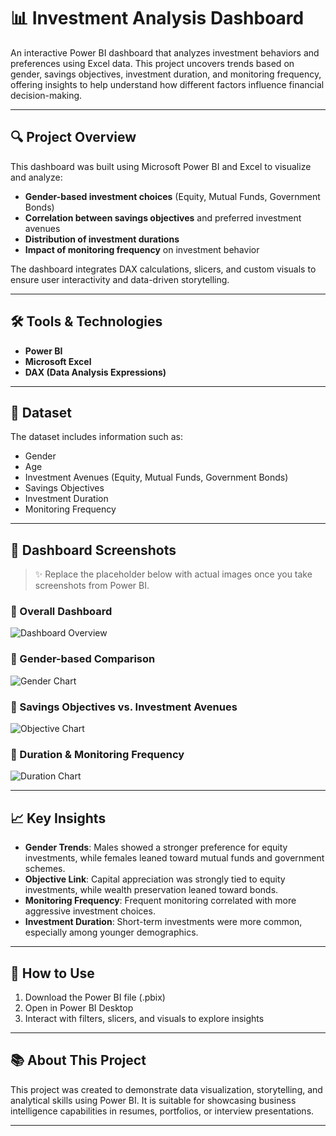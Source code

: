 # 📊 Investment Analysis Dashboard

An interactive Power BI dashboard that analyzes investment behaviors and preferences using Excel data. This project uncovers trends based on gender, savings objectives, investment duration, and monitoring frequency, offering insights to help understand how different factors influence financial decision-making.

---

## 🔍 Project Overview

This dashboard was built using Microsoft Power BI and Excel to visualize and analyze:

- **Gender-based investment choices** (Equity, Mutual Funds, Government Bonds)
- **Correlation between savings objectives** and preferred investment avenues
- **Distribution of investment durations**
- **Impact of monitoring frequency** on investment behavior

The dashboard integrates DAX calculations, slicers, and custom visuals to ensure user interactivity and data-driven storytelling.

---

## 🛠️ Tools & Technologies

- **Power BI**
- **Microsoft Excel**
- **DAX (Data Analysis Expressions)**

---

## 📁 Dataset

The dataset includes information such as:

- Gender
- Age
- Investment Avenues (Equity, Mutual Funds, Government Bonds)
- Savings Objectives
- Investment Duration
- Monitoring Frequency

---

## 📸 Dashboard Screenshots

> ✨ Replace the placeholder below with actual images once you take screenshots from Power BI.

### 🔹 Overall Dashboard  
![Dashboard Overview](images/dashboard_overview.png)

### 🔹 Gender-based Comparison  
![Gender Chart](images/gender_comparison.png)

### 🔹 Savings Objectives vs. Investment Avenues  
![Objective Chart](images/objectives_vs_avenues.png)

### 🔹 Duration & Monitoring Frequency  
![Duration Chart](images/duration_frequency.png)

---

## 📈 Key Insights

- **Gender Trends**: Males showed a stronger preference for equity investments, while females leaned toward mutual funds and government schemes.
- **Objective Link**: Capital appreciation was strongly tied to equity investments, while wealth preservation leaned toward bonds.
- **Monitoring Frequency**: Frequent monitoring correlated with more aggressive investment choices.
- **Investment Duration**: Short-term investments were more common, especially among younger demographics.

---

## 🚀 How to Use

1. Download the Power BI file (.pbix)
2. Open in Power BI Desktop
3. Interact with filters, slicers, and visuals to explore insights

---

## 📚 About This Project

This project was created to demonstrate data visualization, storytelling, and analytical skills using Power BI. It is suitable for showcasing business intelligence capabilities in resumes, portfolios, or interview presentations.

---
